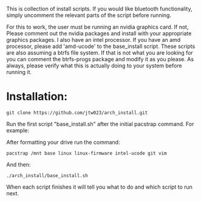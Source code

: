 This is collection of install scripts. If you would like bluetooth functionality, simply uncomment the relevant parts of the script before running.

For this to work, the user must be running an nvidia graphics card. If not, Please comment out the nvidia packages and install with your appropriate graphics packages. I also have an intel processor. If you have an amd processor, please add 'amd-ucode' to the base_install script. These scripts are also assuming a btrfs file system. If that is not what you are looking for you can comment the btrfs-progs package and modify it as you please. As always, please verify what this is actually doing to your system before running it. 

# Installation:
~~~
git clone https://github.com/jtw023/arch_install.git
~~~

Run the first script "base_install.sh" after the initial pacstrap command. For example:

After formatting your drive run the command:

~~~
pacstrap /mnt base linux linux-firmware intel-ucode git vim
~~~

And then:
~~~
./arch_install/base_install.sh
~~~

When each script finishes it will tell you what to do and which script to run next.  
